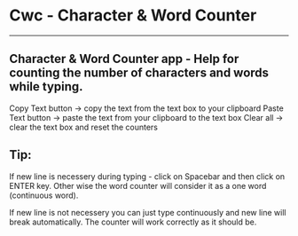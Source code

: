# Cwc - Character & Word Counter
------

Character & Word Counter app - Help for counting the number of characters and words while typing.
-------------------------------------------------------------------------------------------------
Copy Text button -> copy the text from the text box to your clipboard
Paste Text button -> paste the text from your clipboard to the text box
Clear all -> clear the text box and reset the counters

Tip:
---
If new line is necessery during typing - click on Spacebar and then click on
ENTER key. Other wise the word counter will consider it as a one word (continuous word).

If new line is not necessery you can just type continuously and new line will
break automatically. The counter will work correctly as it should be.
